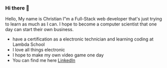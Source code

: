 ### Hi there 👋

Hello, My name is Christian I"m a Full-Stack web developer that's just trying to learn as much as I can. I hope to become a computer scientist that one day can start their own business.

- have a certification as a electronic technician and learning coding at Lambda School
- I love all things electronic
- I hope to make my own video game one day
- You can find me here [LinkedIn](https://www.linkedin.com/in/cberumen51/)
